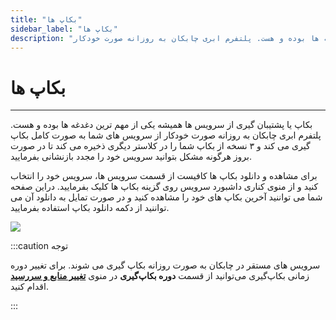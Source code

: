 ```yaml
---
title: "بکاپ ها"
sidebar_label: "بکاپ ها"
description: "بکاپ یا پشتیبان گیری از سرویس ها همیشه یکی از مهم ترین دغدغه ها بوده و هست. پلتفرم ابری چابکان به روزانه صورت خودکار"
---
```


# بکاپ ها
---

بکاپ یا پشتیبان گیری از سرویس ها همیشه یکی از مهم ترین دغدغه ها بوده و هست. پلتفرم ابری چابکان به روزانه صورت خودکار از سرویس های شما به صورت کامل بکاپ گیری می کند و ۳ نسخه از بکاپ شما را در کلاستر دیگری ذخیره می کند تا در صورت بروز هرگونه مشکل بتوانید سرویس خود را مجدد بازنشانی بفرمایید.

برای مشاهده و دانلود بکاپ ها کافیست از قسمت سرویس ها، سرویس خود را انتخاب کنید و از منوی کناری داشبورد سرویس روی گزینه بکاپ ها کلیک بفرمایید. دراین صفحه شما می تواننید آخرین بکاپ های خود را مشاهده کنید و در صورت تمایل به دانلود آن می تواننید از دکمه دانلود بکاپ استفاده بفرمایید.

![](https://s1.chabokan.net/docs/gifs/service/backup.gif)

:::caution توجه

سرویس های مستقر در چابکان به صورت روزانه بکاپ گیری می شوند. برای تغییر دوره‌ زمانی بکاپ‌گیری می‌توانید از قسمت **دوره بکاپ‌گیری** در منوی **[تغییر منابع و سررسید](https://docs.chabokan.net/features/change-price/)** اقدام کنید.

:::
